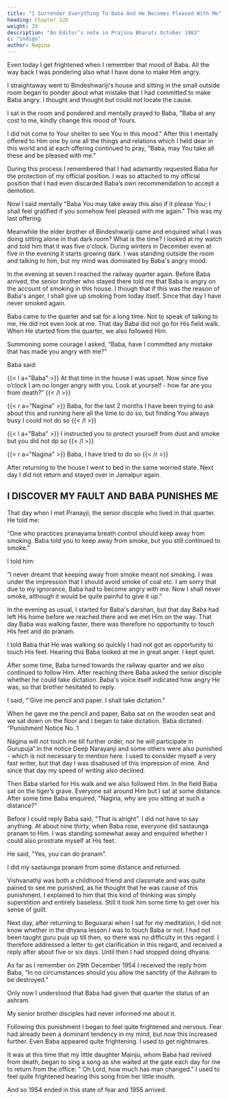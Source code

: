 ```yaml
---
title: "I Surrender Everything To Baba And He Becomes Pleased With Me"
heading: Chapter 12b
weight: 29
description: "An Editor’s note in Prajina Bharati October 1983"
c: "indigo"
author: Nagina
---
```




Even today I get frightened when I remember that mood of Baba. All the way back I was pondering also what I have done to make Him angry. 

I straightaway went to Bindeshwariji's house and sitting in the small outside room began to ponder about what mistake that I had committed to make Baba angry. I thought and thought but could not locate the cause. 

I sat in the room and pondered and mentally prayed to Baba, "Baba at any cost to me, kindly change this mood of Yours. 

I did not come to Your shelter to see You in this mood." After this I mentally offered to Him one by one all the things and relations which I held dear in this world and at each offering continued to pray, “Baba, may You take all these and be pleased with me."

During this process I remembered that I had adamantly requested Baba for the protection of my official position. I was so attached to my official position that I had
even discarded Baba’s own recommendation to accept a demotion. 

Now I said mentally "Baba You may take away this also if it please You; I shall feel gratified if you somehow feel pleased with me again." This was my last offering.

Meanwhile the elder brother of Bindeshwariji came and enquired what I was doing sitting alone in that dark room? What is the time? I looked at my watch and told him that it was five o'clock. During winters in December even at five in the evening it starts growing dark. I was standing outside the room and talking to him, but my mind was dominated by Baba's angry mood.

In the evening at seven I reached the railway quarter again. Before Baba arrived, the senior brother who stayed there told me that Baba is angry on the account
of smoking in this house. I though that if this was the reason of Baba's anger, I shall
give up smoking from today itself. Since that day I have never smoked again.

Baba came to the quarter and sat for a long time. Not to speak of talking to me, He did not even look at me. That day Baba did not go for His field walk. When He
started from the quarter, we also followed Him.

Summoning some courage I asked, “Baba, have I committed any mistake that
has made you angry with me?”

Baba said:

{{< l a="Baba" >}}
At that time in the house I was upset. Now since five o’clock I am no longer angry with you. Look at yourself - how far are you from death?”
{{< /l >}}

{{< r a="Nagina" >}}
Baba, for the last 2 months I have been trying to ask about this and running here all the time to do so, but finding You always busy I could not do so
{{< /l >}}


{{< l a="Baba" >}}
I instructed you to protect yourself from dust and smoke but you did not dp so
{{< /l >}}

{{< r a="Nagina" >}}
Baba, I have tried to do so
{{< /r >}}


After returning to the house I went to bed in the same worried state. Next day I
did not return and stayed over in Jamalpur again.


## I DISCOVER MY FAULT AND BABA PUNISHES ME

That day when I met Pranayji, the senior disciple who lived in that quarter. He told me:

“One who practices pranayama breath control should keep away from smoking. Baba told you to keep away from smoke, but you still continued to smoke.”

I told him:

”I never dreamt that keeping away from smoke meant not smoking. I was under the impression that I should avoid smoke of coal etc. I am sorry that due to my ignorance, Baba had to become angry with me. Now I shall never smoke, although it would be quite painful to give it up.”

In the evening as usual, I started for Baba's darshan, but that day Baba had left His home before we reached there and we met Him on the way. That day Baba was walking faster, there was therefore no opportunity to touch His feet and do pranam.

I told Baba that He was walking so quickly I had not got an opportunity to touch His feet. Hearing this Baba looked at me in great anger. I kept quiet.

After some time, Baba turned towards the railway quarter and we also
continued to follow Him. After reaching there Baba asked the senior disciple whether
he could take dictation. Baba's voice itself indicated how angry He was, so that brother
hesitated to reply.

I said, “'Give me pencil and paper. I shall take dictation."

When he gave me the pencil and paper, Baba sat on the wooden seat and we
sat down on the floor and I began to take dictation. Baba dictated:
“Punishment Notice No. 1

Nagina will not touch me till further order, nor he will participate in
Gurupuja”.In the notice Deep Narayanji and some others were also punished - which is not
necessary to mention here. I used to consider myself a very fast writer, but that day I
was disabused of this impression of mine. And since that day my speed of writing also
declined.

Then Baba started for His walk and we also followed Him. In the field Baba sat
on the tiger’s grave. Everyone sat around Him but I sat at some distance.
After some time Baba enquired, "Nagina, why are you sitting at such a
distance?"

Before I could reply Baba said, "That is alright”. I did not have to say anything.
At about nine thirty, when Baba rose, everyone did sastaunga pranam to Him. I
was standing somewhat away and enquired whether I could also prostrate myself at
His feet.

He said, "Yes, you can do pranam”.

I did my sastaunga pranam from some distance and returned.

Vishvanathji was both a childhood friend and classmate and was quite pained
to see me punished, as he thought that he was cause of this punishment. I explained to
him that this kind of thinking was simply superstition and entirely baseless. Still it took
him some time to get over his sense of guilt.

Next day, after returning to Begusarai when I sat for my meditation, I did not
know whether in the dhyana lesson I was to touch Baba or not. I had not been taught
guru puja up till then, so there was no difficulty in this regard. I therefore addressed a
letter to get clarification in this regard, and received a reply after about five or six days.
Until then I had stopped doing dhyana.

As far as I remember on 29th December 1954 I received the reply from Baba,
“In no circumstances should you allow the sanctity of the Ashram to be destroyed."

Only now I understood that Baba had given that quarter the status of an
ashram. 

My senior brother disciples had never informed me about it.

Following this punishment I began to feel quite frightened and nervous. Fear had already been a dominant tendency in my mind, but now this increased further.
Even Baba appeared quite frightening. I used to get nightmares.

It was at this time that my little daughter Mainju, whom Baba had revived from death, began to sing a song as she waited at the gate each day for me to return from
the office: " Oh Lord, how much has man changed." I used to feel quite frightened hearing this song from her little mouth.

And so 1954 ended in this state of fear and 1955 arrived.

